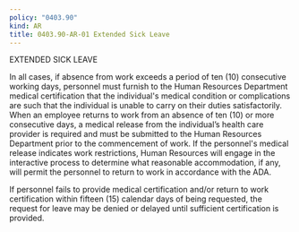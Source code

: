 ```yaml
---
policy: "0403.90"
kind: AR
title: 0403.90-AR-01 Extended Sick Leave
---
```



EXTENDED SICK LEAVE

In all cases, if absence from work exceeds a period of ten (10) consecutive working days, personnel must furnish to the Human Resources Department medical certification that the individual's medical condition or complications are such that the individual is unable to carry on their duties satisfactorily. When an employee returns to work from an absence of ten (10) or more consecutive days, a medical release from the individual’s health care provider is required and must be submitted to the Human Resources Department prior to the commencement of work. If the personnel's medical release indicates work restrictions, Human Resources will engage in the interactive process to determine what reasonable accommodation, if any, will permit the personnel to return to work in accordance with the ADA. 

If personnel fails to provide medical certification and/or return to work certification within fifteen (15) calendar days of being requested, the request for leave may be denied or delayed until sufficient certification is provided.

